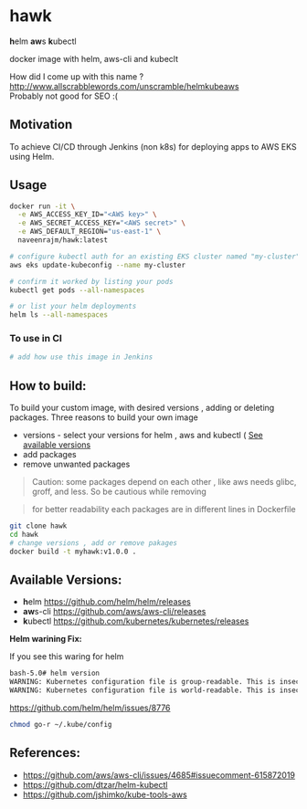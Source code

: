 # hawk

**h**elm **aw**s **k**ubectl

docker image with helm, aws-cli and kubeclt

How did I come up with this name ?
http://www.allscrabblewords.com/unscramble/helmkubeaws  
Probably not good for SEO :(


## Motivation

To achieve CI/CD through Jenkins (non k8s) for deploying apps to AWS EKS using Helm.

## Usage

```bash
docker run -it \
  -e AWS_ACCESS_KEY_ID="<AWS key>" \
  -e AWS_SECRET_ACCESS_KEY="<AWS secret>" \
  -e AWS_DEFAULT_REGION="us-east-1" \
  naveenrajm/hawk:latest

# configure kubectl auth for an existing EKS cluster named "my-cluster"
aws eks update-kubeconfig --name my-cluster

# confirm it worked by listing your pods
kubectl get pods --all-namespaces

# or list your helm deployments
helm ls --all-namespaces
```

### To use in CI 

```bash
# add how use this image in Jenkins
```
## How to build:

To build your custom image, with desired versions , adding or deleting packages.
Three reasons to build your own image
* versions - select your versions for helm , aws and kubectl ( [See available versions](#Available-Versions:)
* add packages 
* remove unwanted packages  
> Caution: some packages depend on each other , like aws needs glibc, groff, and less. So be cautious while removing

>for better readability each packages are in different lines in Dockerfile 

```bash
git clone hawk
cd hawk
# change versions , add or remove pakages  
docker build -t myhawk:v1.0.0 .
```

## Available Versions:

* **h**elm    https://github.com/helm/helm/releases
* **aw**s-cli https://github.com/aws/aws-cli/releases
* **k**ubectl https://github.com/kubernetes/kubernetes/releases



**Helm warining Fix:** 

If you see this waring for helm
```bash
bash-5.0# helm version
WARNING: Kubernetes configuration file is group-readable. This is insecure. Location: /root/.kube/config
WARNING: Kubernetes configuration file is world-readable. This is insecure. Location: /root/.kube/config
```
https://github.com/helm/helm/issues/8776
```bash
chmod go-r ~/.kube/config
```

## References:

* https://github.com/aws/aws-cli/issues/4685#issuecomment-615872019
* https://github.com/dtzar/helm-kubectl
* https://github.com/jshimko/kube-tools-aws
